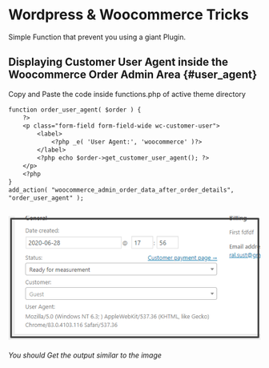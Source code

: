 # Wordpress & Woocommerce Tricks
Simple Function that prevent you using a giant Plugin.
## Displaying Customer User Agent inside the Woocommerce Order Admin Area {#user_agent}
Copy and Paste the code inside functions.php of active theme directory 
```
function order_user_agent( $order ) {
    ?>
	<p class="form-field form-field-wide wc-customer-user">
	    <label>
	        <?php _e( 'User Agent:', 'woocommerce' )?>
	    </label>
	    <?php echo $order->get_customer_user_agent(); ?>
	</p>
	<?php
}
add_action( "woocommerce_admin_order_data_after_order_details", "order_user_agent" );
```
![User Aegent Image](https://github.com/robiulawal40/wp_wc_tricks/blob/master/Edit%20order%20%E2%80%B9%20Test%20%E2%80%94%20WordPress.png) 
---
*You should Get the output similar to the image*

